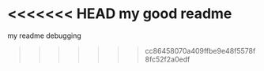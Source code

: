 <<<<<<< HEAD
my good readme
=======
my readme
debugging
>>>>>>> cc86458070a409ffbe9e48f5578f8fc52f2a0edf
